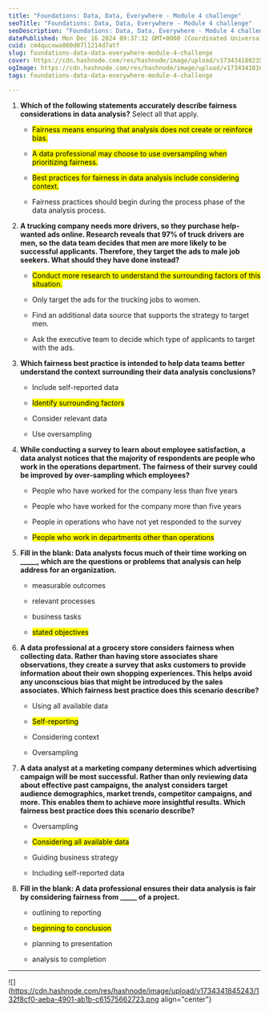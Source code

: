 ```yaml
---
title: "Foundations: Data, Data, Everywhere - Module 4 challenge"
seoTitle: "Foundations: Data, Data, Everywhere - Module 4 challenge"
seoDescription: "Foundations: Data, Data, Everywhere - Module 4 challenge"
datePublished: Mon Dec 16 2024 09:37:32 GMT+0000 (Coordinated Universal Time)
cuid: cm4qucxwa000d07l1214d7atf
slug: foundations-data-data-everywhere-module-4-challenge
cover: https://cdn.hashnode.com/res/hashnode/image/upload/v1734341802355/6c03b67e-aa4f-44a3-8a3e-10070bd2a11a.png
ogImage: https://cdn.hashnode.com/res/hashnode/image/upload/v1734341816481/fca2a16b-3385-4151-a35f-03f6d26d013e.png
tags: foundations-data-data-everywhere-module-4-challenge

---
```


1. **Which of the following statements accurately describe fairness considerations in data analysis?** Select all that apply.
    
    * <mark>Fairness means ensuring that analysis does not create or reinforce bias.</mark>
        
    * <mark>A data professional may choose to use oversampling when prioritizing fairness.</mark>
        
    * <mark>Best practices for fairness in data analysis include considering context.</mark>
        
    * Fairness practices should begin during the process phase of the data analysis process.
        
2. **A trucking company needs more drivers, so they purchase help-wanted ads online. Research reveals that 97% of truck drivers are men, so the data team decides that men are more likely to be successful applicants. Therefore, they target the ads to male job seekers. What should they have done instead?**
    
    * <mark>Conduct more research to understand the surrounding factors of this situation.</mark>
        
    * Only target the ads for the trucking jobs to women.
        
    * Find an additional data source that supports the strategy to target men.
        
    * Ask the executive team to decide which type of applicants to target with the ads.
        
3. **Which fairness best practice is intended to help data teams better understand the context surrounding their data analysis conclusions?**
    
    * Include self-reported data
        
    * <mark>Identify surrounding factors</mark>
        
    * Consider relevant data
        
    * Use oversampling
        
4. **While conducting a survey to learn about employee satisfaction, a data analyst notices that the majority of respondents are people who work in the operations department. The fairness of their survey could be improved by over-sampling which employees?**
    
    * People who have worked for the company less than five years
        
    * People who have worked for the company more than five years
        
    * People in operations who have not yet responded to the survey
        
    * <mark>People who work in departments other than operations</mark>
        
5. **Fill in the blank: Data analysts focus much of their time working on \_\_\_\_\_, which are the questions or problems that analysis can help address for an organization.**
    
    * measurable outcomes
        
    * relevant processes
        
    * business tasks
        
    * <mark>stated objectives</mark>
        
6. **A data professional at a grocery store considers fairness when collecting data. Rather than having store associates share observations, they create a survey that asks customers to provide information about their own shopping experiences. This helps avoid any unconscious bias that might be introduced by the sales associates. Which fairness best practice does this scenario describe?**
    
    * Using all available data
        
    * <mark>Self-reporting</mark>
        
    * Considering context
        
    * Oversampling
        
7. **A data analyst at a marketing company determines which advertising campaign will be most successful. Rather than only reviewing data about effective past campaigns, the analyst considers target audience demographics, market trends, competitor campaigns, and more. This enables them to achieve more insightful results. Which fairness best practice does this scenario describe?**
    
    * Oversampling
        
    * <mark>Considering all available data</mark>
        
    * Guiding business strategy
        
    * Including self-reported data
        
8. **Fill in the blank: A data professional ensures their data analysis is fair by considering fairness from \_\_\_\_\_ of a project.**
    
    * outlining to reporting
        
    * <mark>beginning to conclusion</mark>
        
    * planning to presentation
        
    * analysis to completion
        

---

![](https://cdn.hashnode.com/res/hashnode/image/upload/v1734341845243/132f8cf0-aeba-4901-ab1b-c61575662723.png align="center")
